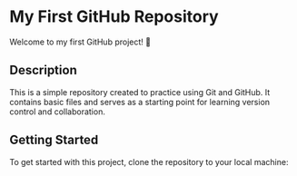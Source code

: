 # My First GitHub Repository

Welcome to my first GitHub project! 🎉

## Description

This is a simple repository created to practice using Git and GitHub. It contains basic files and serves as a starting point for learning version control and collaboration.

## Getting Started

To get started with this project, clone the repository to your local machine:


